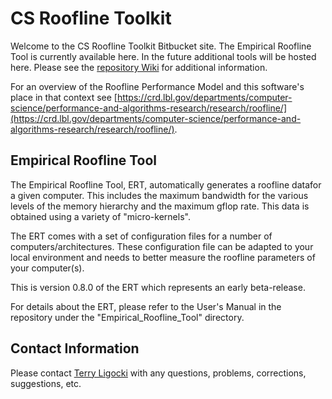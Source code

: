 # CS Roofline Toolkit #

Welcome to the CS Roofline Toolkit Bitbucket site.  The Empirical Roofline Tool is currently available here.  In the future additional
tools will be hosted here.  Please see the [repository Wiki](https://bitbucket.org/berkeleylab/cs-roofline-toolkit/wiki/Home) for additional
information.

For an overview of the Roofline Performance Model and this software's place in that context see
[https://crd.lbl.gov/departments/computer-science/performance-and-algorithms-research/research/roofline/](https://crd.lbl.gov/departments/computer-science/performance-and-algorithms-research/research/roofline/).

## Empirical Roofline Tool ##

The Empirical Roofline Tool, ERT, automatically generates a roofline datafor a given computer.  This includes the maximum bandwidth for the
various levels of the memory hierarchy and the maximum gflop rate.  This data is obtained using a variety of "micro-kernels".

The ERT comes with a set of configuration files for a number of computers/architectures.  These configuration file can be adapted to your
local environment and needs to better measure the roofline parameters of your computer(s).

This is version 0.8.0 of the ERT which represents an early beta-release.

For details about the ERT, please refer to the User's Manual in the repository under the "Empirical_Roofline_Tool" directory.

## Contact Information ##

Please contact [Terry Ligocki](mailto:tjligocki@lbl.gov) with any questions, problems, corrections, suggestions, etc.